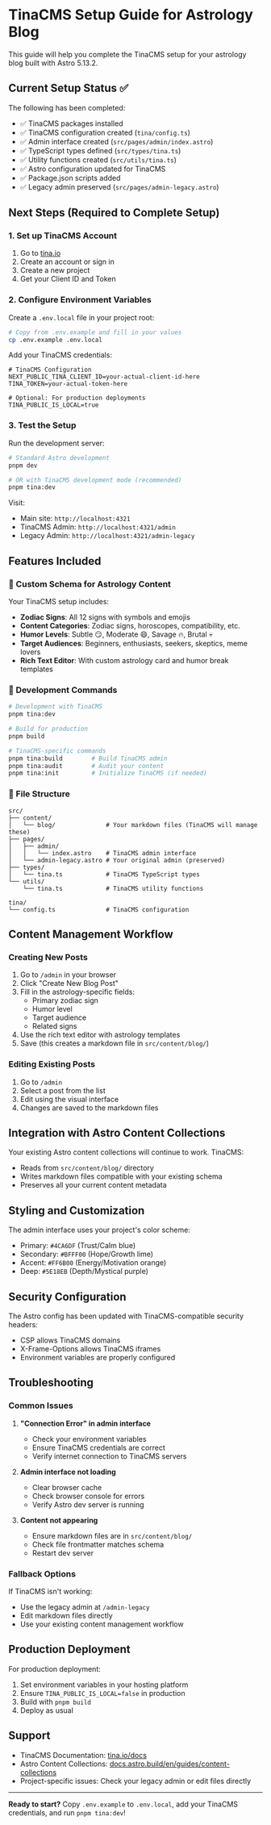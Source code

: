 # TinaCMS Setup Guide for Astrology Blog

This guide will help you complete the TinaCMS setup for your astrology blog built with Astro 5.13.2.

## Current Setup Status ✅

The following has been completed:
- ✅ TinaCMS packages installed
- ✅ TinaCMS configuration created (`tina/config.ts`)
- ✅ Admin interface created (`src/pages/admin/index.astro`)
- ✅ TypeScript types defined (`src/types/tina.ts`)
- ✅ Utility functions created (`src/utils/tina.ts`)
- ✅ Astro configuration updated for TinaCMS
- ✅ Package.json scripts added
- ✅ Legacy admin preserved (`src/pages/admin-legacy.astro`)

## Next Steps (Required to Complete Setup)

### 1. Set up TinaCMS Account

1. Go to [tina.io](https://tina.io)
2. Create an account or sign in
3. Create a new project
4. Get your Client ID and Token

### 2. Configure Environment Variables

Create a `.env.local` file in your project root:

```bash
# Copy from .env.example and fill in your values
cp .env.example .env.local
```

Add your TinaCMS credentials:

```env
# TinaCMS Configuration
NEXT_PUBLIC_TINA_CLIENT_ID=your-actual-client-id-here
TINA_TOKEN=your-actual-token-here

# Optional: For production deployments
TINA_PUBLIC_IS_LOCAL=true
```

### 3. Test the Setup

Run the development server:

```bash
# Standard Astro development
pnpm dev

# OR with TinaCMS development mode (recommended)
pnpm tina:dev
```

Visit:
- Main site: `http://localhost:4321`
- TinaCMS Admin: `http://localhost:4321/admin`
- Legacy Admin: `http://localhost:4321/admin-legacy`

## Features Included

### 🎨 Custom Schema for Astrology Content

Your TinaCMS setup includes:

- **Zodiac Signs**: All 12 signs with symbols and emojis
- **Content Categories**: Zodiac signs, horoscopes, compatibility, etc.
- **Humor Levels**: Subtle 😏, Moderate 😄, Savage 🔥, Brutal 💀
- **Target Audiences**: Beginners, enthusiasts, seekers, skeptics, meme lovers
- **Rich Text Editor**: With custom astrology card and humor break templates

### 🔧 Development Commands

```bash
# Development with TinaCMS
pnpm tina:dev

# Build for production
pnpm build

# TinaCMS-specific commands
pnpm tina:build        # Build TinaCMS admin
pnpm tina:audit        # Audit your content
pnpm tina:init         # Initialize TinaCMS (if needed)
```

### 📁 File Structure

```
src/
├── content/
│   └── blog/              # Your markdown files (TinaCMS will manage these)
├── pages/
│   ├── admin/
│   │   └── index.astro    # TinaCMS admin interface
│   └── admin-legacy.astro # Your original admin (preserved)
├── types/
│   └── tina.ts            # TinaCMS TypeScript types
└── utils/
    └── tina.ts            # TinaCMS utility functions

tina/
└── config.ts              # TinaCMS configuration
```

## Content Management Workflow

### Creating New Posts

1. Go to `/admin` in your browser
2. Click "Create New Blog Post"
3. Fill in the astrology-specific fields:
   - Primary zodiac sign
   - Humor level
   - Target audience
   - Related signs
4. Use the rich text editor with astrology templates
5. Save (this creates a markdown file in `src/content/blog/`)

### Editing Existing Posts

1. Go to `/admin`
2. Select a post from the list
3. Edit using the visual interface
4. Changes are saved to the markdown files

## Integration with Astro Content Collections

Your existing Astro content collections will continue to work. TinaCMS:
- Reads from `src/content/blog/` directory
- Writes markdown files compatible with your existing schema
- Preserves all your current content metadata

## Styling and Customization

The admin interface uses your project's color scheme:
- Primary: `#4CA6DF` (Trust/Calm blue)
- Secondary: `#BFFF00` (Hope/Growth lime)
- Accent: `#FF6B00` (Energy/Motivation orange)
- Deep: `#5E18EB` (Depth/Mystical purple)

## Security Configuration

The Astro config has been updated with TinaCMS-compatible security headers:
- CSP allows TinaCMS domains
- X-Frame-Options allows TinaCMS iframes
- Environment variables are properly configured

## Troubleshooting

### Common Issues

1. **"Connection Error" in admin interface**
   - Check your environment variables
   - Ensure TinaCMS credentials are correct
   - Verify internet connection to TinaCMS servers

2. **Admin interface not loading**
   - Clear browser cache
   - Check browser console for errors
   - Verify Astro dev server is running

3. **Content not appearing**
   - Ensure markdown files are in `src/content/blog/`
   - Check file frontmatter matches schema
   - Restart dev server

### Fallback Options

If TinaCMS isn't working:
- Use the legacy admin at `/admin-legacy`
- Edit markdown files directly
- Use your existing content management workflow

## Production Deployment

For production deployment:

1. Set environment variables in your hosting platform
2. Ensure `TINA_PUBLIC_IS_LOCAL=false` in production
3. Build with `pnpm build`
4. Deploy as usual

## Support

- TinaCMS Documentation: [tina.io/docs](https://tina.io/docs)
- Astro Content Collections: [docs.astro.build/en/guides/content-collections](https://docs.astro.build/en/guides/content-collections/)
- Project-specific issues: Check your legacy admin or edit files directly

---

**Ready to start?** Copy `.env.example` to `.env.local`, add your TinaCMS credentials, and run `pnpm tina:dev`!